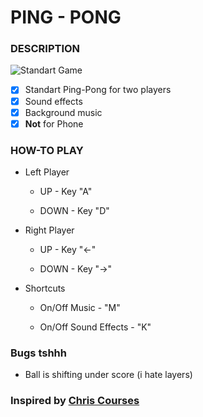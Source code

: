 # PING - PONG

### DESCRIPTION
![Standart Game](image.bmp)
- [x] Standart Ping-Pong for two players
- [x] Sound effects
- [x] Background music
- [x] **Not**  for Phone

### HOW-TO PLAY

+ Left Player
   - UP - Key "A" 
	
   - DOWN - Key "D"
	
+ Right Player
   - UP - Key "←" 
	
   - DOWN - Key "→"

+ Shortcuts
  - On/Off Music - "M"
 
  - On/Off Sound Effects - "K"
  
### Bugs tshhh
  
  - Ball is shifting under score (i hate layers)
 
 ### Inspired by [Chris Courses](https://www.youtube.com/watch?v=gCe_CNyPk5k)